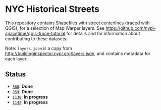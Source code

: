 # NYC Historical Streets

This repository contains Shapefiles with street centerlines (traced with QGIS), for a selection of Map Warper layers. See https://github.com/nypl-spacetime/qgis-trace-tutorial for details and for information about contributing to these datasets.

Note: `layers.json` is a copy from http://buildinginspector.nypl.org/layers.json, and contains metadata for each layer.

## Status

- [`860`](860): __Done__
- [`859`](859): __Done__
- [`1138`](1138): __In progress__
- [`1142`](1142): __In progress__
